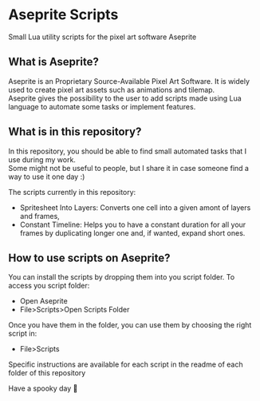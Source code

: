 # Aseprite Scripts
Small Lua utility scripts for the pixel art software Aseprite

## What is Aseprite?
Aseprite is an Proprietary Source-Available Pixel Art Software. It is widely used to create pixel art assets such as animations and tilemap.  
Aseprite gives the possibility to the user to add scripts made using Lua language to automate some tasks or implement features.

## What is in this repository?
In this repository, you should be able to find small automated tasks that I use during my work.  
Some might not be useful to people, but I share it in case someone find a way to use it one day :)  
  
The scripts currently in this repository:
- Spritesheet Into Layers: Converts one cell into a given amont of layers and frames,
- Constant Timeline: Helps you to have a constant duration for all your frames by duplicating longer one and, if wanted, expand short ones.

## How to use scripts on Aseprite?
You can install the scripts by dropping them into you script folder. To access you script folder:
- Open Aseprite
- File>Scripts>Open Scripts Folder

Once you have them in the folder, you can use them by choosing the right script in:
- File>Scripts

Specific instructions are available for each script in the readme of each folder of this repository

Have a spooky day 🎃
